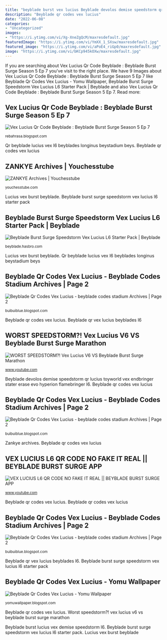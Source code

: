 ```yaml
---
title: "beyblade burst vex lucius Beyblade devolos demise speedstorm qr lucius toyworld vex endbringer stater erase evo hyperion flamebringer l6"
description: "Beyblade qr codes vex lucius"
date: "2022-06-08"
categories:
- "Uncategorized"
images:
- "https://i.ytimg.com/vi/Xg-XneZgQcM/maxresdefault.jpg"
featuredImage: "https://i.ytimg.com/vi/YmXX_1_SXsw/maxresdefault.jpg"
featured_image: "https://i.ytimg.com/vi/aPoE4_riGp0/maxresdefault.jpg"
image: "https://i.ytimg.com/vi/bKCp945kOXw/maxresdefault.jpg"
---
```


If you are searching about Vex Lucius Qr Code Beyblade : Beyblade Burst Surge Season 5 Ep 7 you've visit to the right place. We have 9 Images about Vex Lucius Qr Code Beyblade : Beyblade Burst Surge Season 5 Ep 7 like Beyblade Qr Codes Vex Lucius - Yomu Wallpaper, Beyblade Burst Surge Speedstorm Vex Lucius L6 Starter Pack | Beyblade and also Vex Lucius Qr Code Beyblade : Beyblade Burst Surge Season 5 Ep 7. Read more:

## Vex Lucius Qr Code Beyblade : Beyblade Burst Surge Season 5 Ep 7

![Vex Lucius Qr Code Beyblade : Beyblade Burst Surge Season 5 Ep 7](https://i1.wp.com/media.entertainmentearth.com/assets/images/3e25c4f26d244af7afd0714ac084a9b7xl.jpg "Beyblade lucius vex surge l6")

<small>rebahrasa.blogspot.com</small>

Qr beyblade lucius vex l6 beyblades longinus beystadium beys. Beyblade qr codes vex lucius

## ZANKYE Archives | Youchesstube

![ZANKYE Archives | Youchesstube](https://i.ytimg.com/vi/aPoE4_riGp0/maxresdefault.jpg "Spryzen beyblade codes zankye betromoth bey")

<small>youchesstube.com</small>

Lucius vex burst beyblade. Beyblade burst surge speedstorm vex lucius l6 starter pack

## Beyblade Burst Surge Speedstorm Vex Lucius L6 Starter Pack | Beyblade

![Beyblade Burst Surge Speedstorm Vex Lucius L6 Starter Pack | Beyblade](https://www.hasbro.com/common/productimages/de_DE/7FAD300F60C74104A8C47BA093DA4A27/60e2a00da835be4642c82c514c705a7444c1a970.jpg "Worst speedstorm?! vex lucius v6 vs beyblade burst surge marathon")

<small>beyblade.hasbro.com</small>

Lucius vex burst beyblade. Qr beyblade lucius vex l6 beyblades longinus beystadium beys

## Beyblade Qr Codes Vex Lucius - Beyblade Codes Stadium Archives | Page 2

![Beyblade Qr Codes Vex Lucius - beyblade codes stadium Archives | Page 2](https://ytimg.googleusercontent.com/vi/V_3rL_MTm5Y/maxresdefault.jpg "Beyblade qr codes vex lucius")

<small>buibuiblue.blogspot.com</small>

Beyblade qr codes vex lucius. Beyblade qr vex lucius beyblades l6

## WORST SPEEDSTORM?! Vex Lucius V6 VS Beyblade Burst Surge Marathon

![WORST SPEEDSTORM?! Vex Lucius V6 VS Beyblade Burst Surge Marathon](https://i.ytimg.com/vi/bKCp945kOXw/maxresdefault.jpg "Beyblade qr codes vex lucius")

<small>www.youtube.com</small>

Beyblade devolos demise speedstorm qr lucius toyworld vex endbringer stater erase evo hyperion flamebringer l6. Beyblade qr codes vex lucius

## Beyblade Qr Codes Vex Lucius - Beyblade Codes Stadium Archives | Page 2

![Beyblade Qr Codes Vex Lucius - beyblade codes stadium Archives | Page 2](https://images-na.ssl-images-amazon.com/images/I/81GPppNhs9L._AC_SL1500_.jpg "Beyblade qr codes vex lucius")

<small>buibuiblue.blogspot.com</small>

Zankye archives. Beyblade qr codes vex lucius

## VEX LUCIUS L6 QR CODE NO FAKE IT REAL || BEYBLADE BURST SURGE APP

![VEX LUCIUS L6 QR CODE NO FAKE IT REAL || BEYBLADE BURST SURGE APP](https://i.ytimg.com/vi/84Q58Gm75qc/maxresdefault.jpg "Beyblade lucius vex lucifer mobius")

<small>www.youtube.com</small>

Beyblade qr codes vex lucius. Beyblade qr codes vex lucius

## Beyblade Qr Codes Vex Lucius - Beyblade Codes Stadium Archives | Page 2

![Beyblade Qr Codes Vex Lucius - beyblade codes stadium Archives | Page 2](https://i.ytimg.com/vi/Xg-XneZgQcM/maxresdefault.jpg "Beyblade burst lucius vex demise speedstorm l6")

<small>buibuiblue.blogspot.com</small>

Beyblade qr vex lucius beyblades l6. Beyblade burst surge speedstorm vex lucius l6 starter pack

## Beyblade Qr Codes Vex Lucius - Yomu Wallpaper

![Beyblade Qr Codes Vex Lucius - Yomu Wallpaper](https://i.ytimg.com/vi/YmXX_1_SXsw/maxresdefault.jpg "Beyblade qr codes vex lucius")

<small>yomuwallpaper.blogspot.com</small>

Beyblade qr codes vex lucius. Worst speedstorm?! vex lucius v6 vs beyblade burst surge marathon

Beyblade burst lucius vex demise speedstorm l6. Beyblade burst surge speedstorm vex lucius l6 starter pack. Lucius vex burst beyblade
